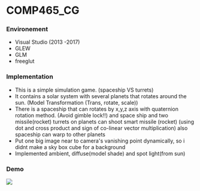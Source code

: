 # COMP465_CG

### Environement
  - Visual Studio (2013 -2017)
  - GLEW
  - GLM
  - freeglut
  
### Implementation
  - This is a simple simulation game. (spaceship VS turrets)
  - It contains a solar system with several planets that rotates around the sun. (Model Transformation (Trans, rotate, scale))
  - There is a spaceship that can rotates by x,y,z axis with quaternion rotation method. (Avoid gimble lock!!)
  and space ship and two missile(rocket) turrets on planets can shoot smart missile (rocket) 
  (using dot and cross product and sign of co-linear vector multiplication) also spaceship can warp to other planets
  - Put one big image near to camera's vanishing point dynamically, so i didnt make a sky box cube for a background
  - Implemented ambient, diffuse(model shade) and spot light(from sun) 
  
### Demo
![](./Demo.gif)

